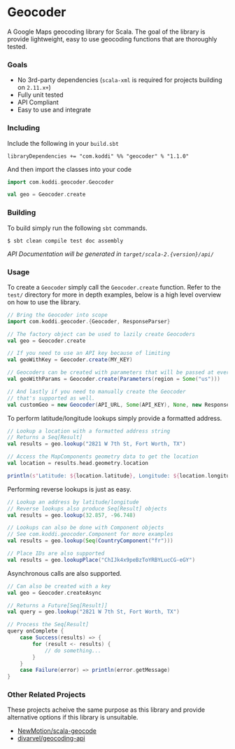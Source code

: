 Geocoder
========

A Google Maps geocoding library for Scala. The goal of the library is provide lightweight, 
easy to use geocoding functions that are thoroughly tested.

### Goals

- No 3rd-party dependencies (`scala-xml` is required for projects building on `2.11.x+`)
- Fully unit tested
- API Compliant
- Easy to use and integrate

### Including

Include the following in your `build.sbt`

```
libraryDependencies += "com.koddi" %% "geocoder" % "1.1.0"
```

And then import the classes into your code

```scala
import com.koddi.geocoder.Geocoder

val geo = Geocoder.create
```

### Building

To build simply run the following `sbt` commands.

```
$ sbt clean compile test doc assembly
```

*API Documentation will be generated in `target/scala-2.{version}/api/`*

### Usage

To create a `Geocoder` simply call the `Geocoder.create` function. Refer to the `test/` directory
for more in depth examples, below is a high level overview on how to use the library.

```scala
// Bring the Geocoder into scope
import com.koddi.geocoder.{Geocoder, ResponseParser}

// The factory object can be used to lazily create Geocoders
val geo = Geocoder.create

// If you need to use an API key because of limiting
val geoWithKey = Geocoder.create(MY_KEY)

// Geocoders can be created with parameters that will be passed at every lookup
val geoWithParams = Geocoder.create(Parameters(region = Some("us")))

// And lastly if you need to manually create the Geocoder
// that's supported as well.
val customGeo = new Geocoder(API_URL, Some(API_KEY), None, new ResponseParser)
```

To perform latitude/longitude lookups simply provide a formatted address.

```scala
// Lookup a location with a formatted address string
// Returns a Seq[Result]
val results = geo.lookup("2821 W 7th St, Fort Worth, TX")

// Access the MapComponents geometry data to get the location
val location = results.head.geometry.location

println(s"Latitude: ${location.latitude}, Longitude: ${location.longitude}")
```

Performing reverse lookups is just as easy.

```scala
// Lookup an address by latitude/longitude
// Reverse lookups also produce Seq[Result] objects
val results = geo.lookup(32.857, -96.748)

// Lookups can also be done with Component objects
// See com.koddi.geocoder.Component for more examples
val results = geo.lookup(Seq(CountryComponent("fr")))

// Place IDs are also supported
val results = geo.lookupPlace("ChIJk4x9peBzToYRBYLucCG-eGY")
```

Asynchronous calls are also supported.

```scala
// Can also be created with a key
val geo = Geocoder.createAsync

// Returns a Future[Seq[Result]]
val query = geo.lookup("2821 W 7th St, Fort Worth, TX")

// Process the Seq[Result]
query onComplete {
    case Success(results) => {
        for (result <- results) {
            // do something...
        }
    }
    case Failure(error) => println(error.getMessage)
}
```

### Other Related Projects

These projects acheive the same purpose as this library and provide alternative options if this library is unsuitable.

- [NewMotion/scala-geocode](https://github.com/NewMotion/scala-geocode)
- [divarvel/geocoding-api](https://github.com/divarvel/geocoding-api)

